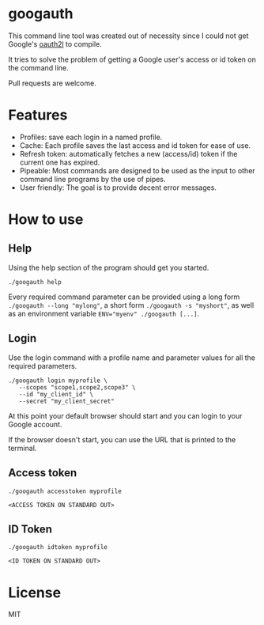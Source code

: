# googauth

This command line tool was created out of necessity since I could not get Google's
[oauth2l](https://github.com/google/oauth2l) to compile.

It tries to solve the problem of getting a Google user's access or id token
on the command line.

Pull requests are welcome.

# Features

* Profiles: save each login in a named profile.
* Cache: Each profile saves the last access and id token for ease of use.
* Refresh token: automatically fetches a new (access/id) token if the current one has expired.
* Pipeable: Most commands are designed to be used as the input to other command line programs by the use of pipes.
* User friendly: The goal is to provide decent error messages.

# How to use

## Help

Using the help section of the program should get you started.

```
./googauth help
```

Every required command parameter can be provided using a long form `./googauth --long "mylong"`,
a short form `./googauth -s "myshort"`, as well as an environment variable `ENV="myenv" ./googauth [...]`. 

## Login

Use the login command with a profile name and parameter values for all the required parameters.

```
./googauth login myprofile \
   --scopes "scope1,scope2,scope3" \
   --id "my_client_id" \
   --secret "my_client_secret"
```

At this point your default browser should start and you can login to your Google account.

If the browser doesn't start, you can use the URL that is printed to the terminal.

## Access token

```
./googauth accesstoken myprofile

<ACCESS TOKEN ON STANDARD OUT>
```

## ID Token

```
./googauth idtoken myprofile

<ID TOKEN ON STANDARD OUT>
```

# License

MIT
